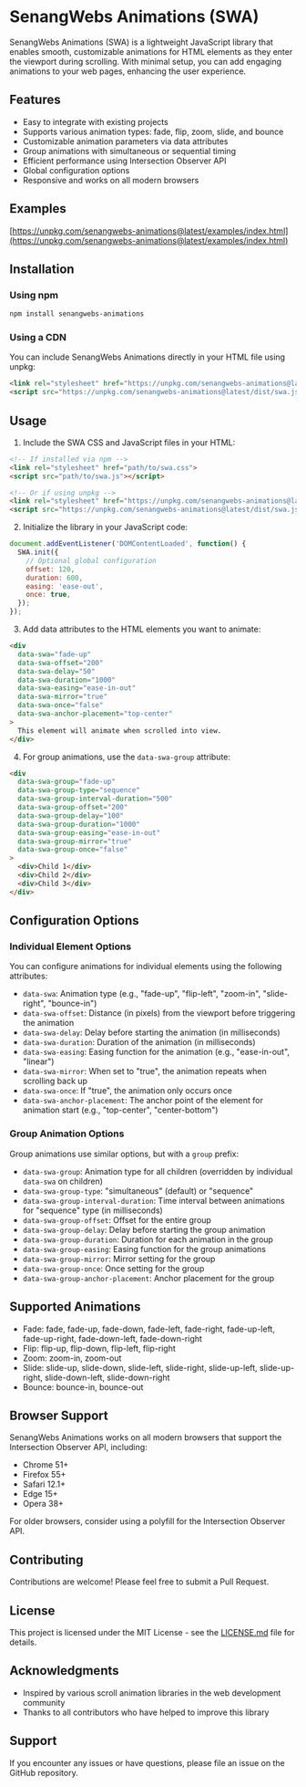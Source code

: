 # SenangWebs Animations (SWA)

SenangWebs Animations (SWA) is a lightweight JavaScript library that enables smooth, customizable animations for HTML elements as they enter the viewport during scrolling. With minimal setup, you can add engaging animations to your web pages, enhancing the user experience.

## Features

- Easy to integrate with existing projects
- Supports various animation types: fade, flip, zoom, slide, and bounce
- Customizable animation parameters via data attributes
- Group animations with simultaneous or sequential timing
- Efficient performance using Intersection Observer API
- Global configuration options
- Responsive and works on all modern browsers

## Examples
[https://unpkg.com/senangwebs-animations@latest/examples/index.html](https://unpkg.com/senangwebs-animations@latest/examples/index.html)

## Installation

### Using npm

```bash
npm install senangwebs-animations
```

### Using a CDN

You can include SenangWebs Animations directly in your HTML file using unpkg:

```html
<link rel="stylesheet" href="https://unpkg.com/senangwebs-animations@latest/dist/swa.css">
<script src="https://unpkg.com/senangwebs-animations@latest/dist/swa.js"></script>
```

## Usage

1. Include the SWA CSS and JavaScript files in your HTML:

```html
<!-- If installed via npm -->
<link rel="stylesheet" href="path/to/swa.css">
<script src="path/to/swa.js"></script>

<!-- Or if using unpkg -->
<link rel="stylesheet" href="https://unpkg.com/senangwebs-animations@latest/dist/swa.css">
<script src="https://unpkg.com/senangwebs-animations@latest/dist/swa.js"></script>
```

2. Initialize the library in your JavaScript code:

```javascript
document.addEventListener('DOMContentLoaded', function() {
  SWA.init({
    // Optional global configuration
    offset: 120,
    duration: 600,
    easing: 'ease-out',
    once: true,
  });
});
```

3. Add data attributes to the HTML elements you want to animate:

```html
<div
  data-swa="fade-up"
  data-swa-offset="200"
  data-swa-delay="50"
  data-swa-duration="1000"
  data-swa-easing="ease-in-out"
  data-swa-mirror="true"
  data-swa-once="false"
  data-swa-anchor-placement="top-center"
>
  This element will animate when scrolled into view.
</div>
```

4. For group animations, use the `data-swa-group` attribute:

```html
<div 
  data-swa-group="fade-up"
  data-swa-group-type="sequence"
  data-swa-group-interval-duration="500"
  data-swa-group-offset="200"
  data-swa-group-delay="100"
  data-swa-group-duration="1000"
  data-swa-group-easing="ease-in-out"
  data-swa-group-mirror="true"
  data-swa-group-once="false"
>
  <div>Child 1</div>
  <div>Child 2</div>
  <div>Child 3</div>
</div>
```

## Configuration Options

### Individual Element Options

You can configure animations for individual elements using the following attributes:

- `data-swa`: Animation type (e.g., "fade-up", "flip-left", "zoom-in", "slide-right", "bounce-in")
- `data-swa-offset`: Distance (in pixels) from the viewport before triggering the animation
- `data-swa-delay`: Delay before starting the animation (in milliseconds)
- `data-swa-duration`: Duration of the animation (in milliseconds)
- `data-swa-easing`: Easing function for the animation (e.g., "ease-in-out", "linear")
- `data-swa-mirror`: When set to "true", the animation repeats when scrolling back up
- `data-swa-once`: If "true", the animation only occurs once
- `data-swa-anchor-placement`: The anchor point of the element for animation start (e.g., "top-center", "center-bottom")

### Group Animation Options

Group animations use similar options, but with a `group` prefix:

- `data-swa-group`: Animation type for all children (overridden by individual `data-swa` on children)
- `data-swa-group-type`: "simultaneous" (default) or "sequence"
- `data-swa-group-interval-duration`: Time interval between animations for "sequence" type (in milliseconds)
- `data-swa-group-offset`: Offset for the entire group
- `data-swa-group-delay`: Delay before starting the group animation
- `data-swa-group-duration`: Duration for each animation in the group
- `data-swa-group-easing`: Easing function for the group animations
- `data-swa-group-mirror`: Mirror setting for the group
- `data-swa-group-once`: Once setting for the group
- `data-swa-group-anchor-placement`: Anchor placement for the group

## Supported Animations

- Fade: fade, fade-up, fade-down, fade-left, fade-right, fade-up-left, fade-up-right, fade-down-left, fade-down-right
- Flip: flip-up, flip-down, flip-left, flip-right
- Zoom: zoom-in, zoom-out
- Slide: slide-up, slide-down, slide-left, slide-right, slide-up-left, slide-up-right, slide-down-left, slide-down-right
- Bounce: bounce-in, bounce-out

## Browser Support

SenangWebs Animations works on all modern browsers that support the Intersection Observer API, including:

- Chrome 51+
- Firefox 55+
- Safari 12.1+
- Edge 15+
- Opera 38+

For older browsers, consider using a polyfill for the Intersection Observer API.

## Contributing

Contributions are welcome! Please feel free to submit a Pull Request.

## License

This project is licensed under the MIT License - see the [LICENSE.md](LICENSE.md) file for details.

## Acknowledgments

- Inspired by various scroll animation libraries in the web development community
- Thanks to all contributors who have helped to improve this library

## Support

If you encounter any issues or have questions, please file an issue on the GitHub repository.
